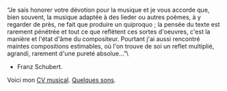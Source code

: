 “Je sais honorer votre dévotion pour la musique et je vous accorde que, bien souvent, la musique adaptée à des lieder ou autres poèmes, à y regarder de près, ne fait que produire un quiproquo ; la pensée du texte est rarement pénétrée et tout ce que reflètent ces sortes d'oeuvres, c'est la manière et l'état d'âme du compositeur. Pourtant j'ai aussi rencontré maintes compositions estimables, où l'on trouve de soi un reflet multiplié, agrandi, rarement d'une pureté absolue…”\\
- Franz Schubert.

Voici mon [CV musical](docs/CV_piano.pdf). [Quelques sons](https://soundcloud.com/musique43).
